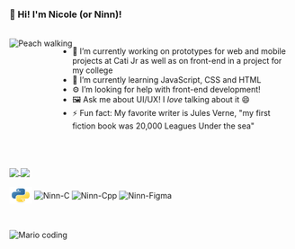 ###  🍄 Hi! I'm Nicole (or Ninn)!

<div style="display: inline_block"><br>
    <img height="220" align="left" alt="Peach walking" src="https://i.pinimg.com/originals/10/dc/ca/10dcca08311afe9f3c7d2e3ec31cbca2.gif"/>
</div>

- 🔭 I’m currently working on prototypes for web and mobile projects at Cati Jr as well as on front-end in a project for my college
- 🌱 I’m currently learning JavaScript, CSS and HTML
- ⚙️ I’m looking for help with front-end development!
- 🖼️ Ask me about UI/UX! I *love* talking about it 😄
- ⚡ Fun fact: My favorite writer is Jules Verne, "my first fiction book was 20,000 Leagues Under the sea"

<br>
<br>
<br>


<a href="https://github.com/Ninn-up/github-readme-stats">
  <img height=180 align="center" src="https://github-readme-stats.vercel.app/api?username=Ninn-up&theme=calm&show_icons=true"/>
<img height=180 align="center" src="https://github-readme-stats.vercel.app/api/top-langs/?username=Ninn-up&theme=calm&layout=compact"/>
</a>


<div style="display: inline_block"><br>
  <img align="center" alt="Ninn-Python" height="30" width="40" src="https://raw.githubusercontent.com/devicons/devicon/master/icons/python/python-original.svg">
  <img align="center" alt="Ninn-C" height="30" width="40" src="https://cdn.jsdelivr.net/gh/devicons/devicon/icons/c/c-original.svg" />
  <img align="center" alt="Ninn-Cpp" height="30" width="40" src="https://cdn.jsdelivr.net/gh/devicons/devicon@latest/icons/cplusplus/cplusplus-original.svg" />
  <img align="center" alt="Ninn-Figma" height="30" width="40" src="https://cdn.jsdelivr.net/gh/devicons/devicon/icons/figma/figma-original.svg" />
          
</div>

##


<div style="display: inline_block"><br>
  <img alt="Mario coding" src="https://images-wixmp-ed30a86b8c4ca887773594c2.wixmp.com/f/c83c004e-1370-4756-88e5-4071de797088/dfredg5-0a60e875-646e-4d6c-bb91-73086f012808.gif?token=eyJ0eXAiOiJKV1QiLCJhbGciOiJIUzI1NiJ9.eyJzdWIiOiJ1cm46YXBwOjdlMGQxODg5ODIyNjQzNzNhNWYwZDQxNWVhMGQyNmUwIiwiaXNzIjoidXJuOmFwcDo3ZTBkMTg4OTgyMjY0MzczYTVmMGQ0MTVlYTBkMjZlMCIsIm9iaiI6W1t7InBhdGgiOiJcL2ZcL2M4M2MwMDRlLTEzNzAtNDc1Ni04OGU1LTQwNzFkZTc5NzA4OFwvZGZyZWRnNS0wYTYwZTg3NS02NDZlLTRkNmMtYmI5MS03MzA4NmYwMTI4MDguZ2lmIn1dXSwiYXVkIjpbInVybjpzZXJ2aWNlOmZpbGUuZG93bmxvYWQiXX0.LGN_eGL7dT0xRj4oRbyRRVay-pHbyiXHru7YoVPcRro"/>  
</div>

